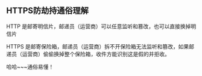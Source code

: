 ## HTTPS防劫持通俗理解

HTTP 是邮寄明信片，邮递员（运营商）可以任意监听和篡改，也可以直接换掉明信片 

HTTPS 是邮寄保险箱，邮递员（运营商）拆不开保险箱无法监听和篡改，如果邮递员（运营商）偷偷换掉整个保险箱，收件方能识别这是假的并拒收。

哈哈~~~通俗易懂！